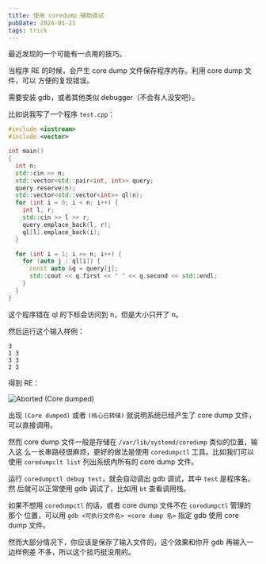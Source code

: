 ```yaml
---
title: 使用 coredump 辅助调试
pubDate: 2024-01-21
tags: trick
---
```


最近发现的一个可能有一点用的技巧。

当程序 RE 的时候，会产生 core dump 文件保存程序内存。利用 core dump 文件，可以
方便的复现错误。

需要安装 gdb，或者其他类似 debugger（不会有人没安吧）。

比如说我写了一个程序 `test.cpp`：

```cpp
#include <iostream>
#include <vector>

int main()
{
  int n;
  std::cin >> n;
  std::vector<std::pair<int, int>> query;
  query.reserve(n);
  std::vector<std::vector<int>> ql(n);
  for (int i = 0; i < n; i++) {
    int l, r;
    std::cin >> l >> r;
    query.emplace_back(l, r);
    ql[l].emplace_back(i);
  }

  for (int i = 1; i <= n; i++) {
    for (auto j : ql[i]) {
      const auto &q = query[j];
      std::cout << q.first << " " << q.second << std::endl;
    }
  }
}
```

这个程序错在 ql 的下标会访问到 n，但是大小只开了 n。

然后运行这个输入样例：

```
3
1 3
3 3
2 3
```

得到 RE：

![Aborted (Core dumped)](/assets/images/coredump-52f42ec4.png)

出现 `(Core dumped)` 或者 `(核心已转储)` 就说明系统已经产生了 core dump 文件，
可以直接调用。

然而 core dump 文件一般是存储在 `/var/lib/systemd/coredump` 类似的位置，输入这
么一长串路经很麻烦，更好的做法是使用 `coredumpctl` 工具。比如我们可以使用
`coredumpclt list` 列出系统内所有的 core dump 文件。

运行 `coredumpctl debug test`，就会自动调出 gdb 调试，其中 `test` 是程序名。然
后就可以正常使用 gdb 调试了，比如用 `bt` 查看调用栈。

如果不想用 `coredumpctl` 的话，或者 core dump 文件不在 `coredumpctl` 管理的那个
位置，可以用 `gdb <可执行文件名> <core dump 名>` 指定 gdb 使用 core dump 文件。

然而大部分情况下，你应该是保存了输入文件的，这个效果和你开 gdb 再输入一边样例差
不多，所以这个技巧挺没用的。
